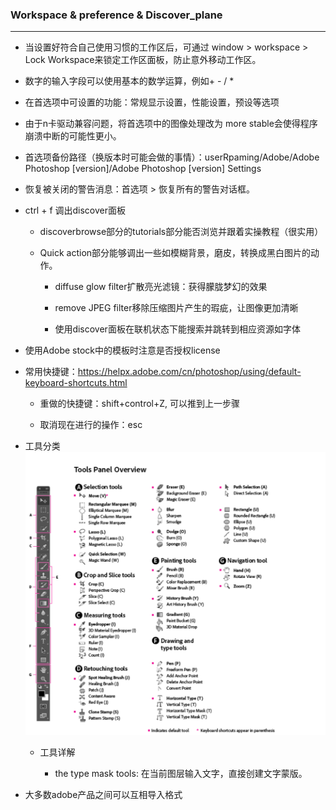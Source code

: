 ### Workspace & preference & Discover_plane

---

- 当设置好符合自己使用习惯的工作区后，可通过 window > workspace > Lock Workspace来锁定工作区面板，防止意外移动工作区。

- 数字的输入字段可以使用基本的数学运算，例如+ - / *

- 在首选项中可设置的功能：常规显示设置，性能设置，预设等选项

- 由于n卡驱动兼容问题，将首选项中的图像处理改为 more stable会使得程序崩溃中断的可能性更小。

- 首选项备份路径（换版本时可能会做的事情）：userRpaming/Adobe/Adobe Photoshop [version]/Adobe Photoshop [version] Settings

- 恢复被关闭的警告消息：首选项 > 恢复所有的警告对话框。

- ctrl + f 调出discover面板
  
  - discoverbrowse部分的tutorials部分能否浏览并跟着实操教程（很实用）
  
  - Quick action部分能够调出一些如模糊背景，磨皮，转换成黑白图片的动作。
    
    - diffuse glow filter扩散亮光滤镜：获得朦胧梦幻的效果
    
    - remove JPEG filter移除压缩图片产生的瑕疵，让图像更加清晰
    
    - 使用discover面板在联机状态下能搜索并跳转到相应资源如字体

- 使用Adobe stock中的模板时注意是否授权license

- 常用快捷键：https://helpx.adobe.com/cn/photoshop/using/default-keyboard-shortcuts.html
  
  - 重做的快捷键：shift+control+Z, 可以推到上一步骤
  
  - 取消现在进行的操作：esc

- 工具分类 ![](./pictures/tools.png)
  
  - 工具详解
    
    - the type mask tools: 在当前图层输入文字，直接创建文字蒙版。

- 大多数adobe产品之间可以互相导入格式
